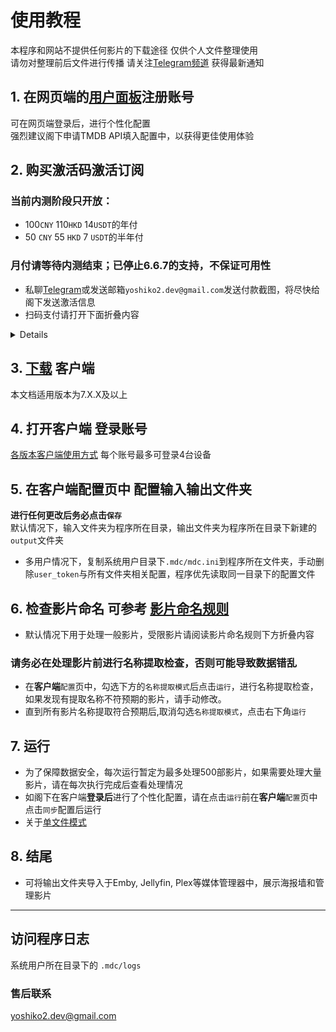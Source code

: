 # 使用教程
本程序和网站不提供任何影片的下载途径 仅供个人文件整理使用  
请勿对整理前后文件进行传播
请关注[Telegram频道](https://t.me/mvdc_news) 获得最新通知
## 1. 在网页端的[用户面板](https://user.mvdc.top)注册账号
可在网页端登录后，进行个性化配置  
强烈建议阁下申请TMDB API填入配置中，以获得更佳使用体验
## 2. 购买激活码激活订阅
### 当前内测阶段只开放：
* 100`CNY` 110`HKD` 14`USDT`的年付
* 50 `CNY` 55 `HKD` 7 `USDT`的半年付
### 月付请等待内测结束；已停止6.6.7的支持，不保证可用性
* 私聊[Telegram](https://t.me/yoshiko2_dev)或发送邮箱`yoshiko2.dev@gmail.com`发送付款截图，将尽快给阁下发送激活信息
* 扫码支付请打开下面折叠内容

<details>
![](/images/pay.png)
</details>

## 3. [下载](https://dl.mvdc.top) 客户端
本文档适用版本为7.X.X及以上
## 4. 打开客户端 登录账号
[各版本客户端使用方式](/chs/clients.html)
每个账号最多可登录4台设备
## 5. 在客户端配置页中 配置输入输出文件夹
**进行任何更改后务必点击`保存`**  
默认情况下，输入文件夹为程序所在目录，输出文件夹为程序所在目录下新建的`output`文件夹
* 多用户情况下，复制系统用户目录下`.mdc/mdc.ini`到程序所在文件夹，手动删除`user_token`与所有文件夹相关配置，程序优先读取同一目录下的配置文件
## 6. 检查影片命名 可参考 [影片命名规则](/chs/naming.html)
* 默认情况下用于处理一般影片，受限影片请阅读影片命名规则下方折叠内容
### 请务必在处理影片前进行名称提取检查，否则可能导致数据错乱
* 在**客户端**`配置`页中，勾选下方的`名称提取模式`后点击`运行`，进行名称提取检查，如果发现有提取名称不符预期的影片，请手动修改。  
* 直到所有影片名称提取符合预期后,取消勾选`名称提取模式`，点击右下角`运行`
## 7. 运行
* 为了保障数据安全，每次运行暂定为最多处理500部影片，如果需要处理大量影片，请在每次执行完成后查看处理情况
* 如阁下在客户端**登录后**进行了个性化配置，请在点击`运行`前在**客户端**`配置`页中点击`同步`配置后运行  
* 关于[单文件模式](/chs/cli.html#单文件模式)
## 8. 结尾
* 可将输出文件夹导入于Emby, Jellyfin, Plex等媒体管理器中，展示海报墙和管理影片

---


## 访问程序日志
系统用户所在目录下的 `.mdc/logs`

### 售后联系
yoshiko2.dev@gmail.com